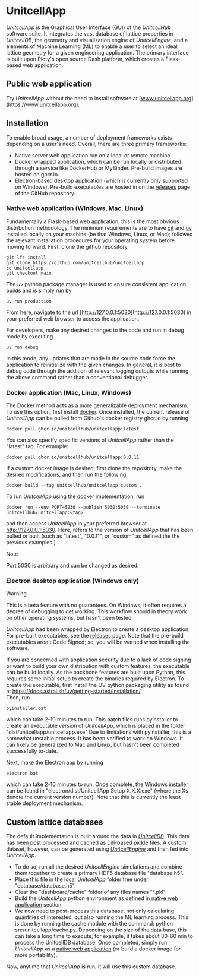 # UnitcellApp

*UnitcellApp* is the Graphical User Interface (GUI) of the *UnitcellHub* software suite.
It integrates the vast database of lattice properties in *UnitcellDB*, the geometry and visualization engine of *UnitcellEngine*, and a elements of Machine Learning (ML) to enable a user to select an ideal lattice geometry for a given engineering application.
The primary interface is built upon Ploty's open source Dash platform, which creates a Flask-based web application.

## Public web application
Try *UnitcellApp* without the need to install software at [www.unitcellapp.org](https://www.unitcellapp.org). 

## Installation
To enable broad usage, a number of deployment frameworks exists depending on a user's need.
Overall, there are three primary frameworks:

- Native server web application run on a local or remote machine
- Docker wrapped application, which can be run locally or distributed through a service like DockerHub or MyBinder. Pre-build images are hosted on ghcr.io.
- Electron-based desktop application (which is currently only supported on Windows). Pre-build executables are hosted in on the [releases](https://github.com/unitcellhub/unitcellapp/releases) page of the GitHub repository.

<a id="native"></a>
### Native web application (Windows, Mac, Linux)

Fundamentally a Flask-based web application, this is the most obvious distribution methodology.
The minimum requirements are to have [git](https://git-scm.com/) and [uv](https://docs.astral.sh/uv/) installed locally on your machine (be that Windows, Linux, or Mac); followed the relevant installation procedures for your operating system before moving forward.
First, clone the github repository

```
git lfs install
git clone https://github.com/unitcellhub/unitcellapp
cd unitcellapp
git checkout main
```

The *uv* python package manager is used to ensure consistent application builds and is simply run by 

```
uv run production
```

From here, navigate to the url [http://127.0.0.1:5030](http://127.0.0.1:5030) in your preferred web browser to access the application.

For developers, make any desired changes to the code and run in debug mode by executing

```
uv run debug
```

In this mode, any updates that are made in the source code force the application to reinitialize with the given changes.
In general, it is best to debug code through the addition of relevant logging outputs while running the above command rather than a conventional debugger.


### Docker application (Mac, Linux, Windows)

The Docker method acts as a more generalizable deployment mechanism.
To use this option, first install [docker](https://www.docker.com/).
Once installed, the current release of *UnitcellApp* can be pulled from Github's docker registry ghcr.io by running

```
docker pull ghcr.io/unitcellhub/unitcellapp:latest
```

You can also specify specific versions of *UnitcellApp* rather than the "latest" tag. For example:

```
docker pull ghcr.io/unitcellhub/unitcellapp:0.0.11
```

If a custom docker image is desired, first clone the repository, make the desired modifications, and then run the following

```
docker build --tag unitcellhub/unitcellapp:custom .
```

To run *UnitcellApp* using the docker implementation, run

```
docker run --env PORT=5030 --publish 5030:5030 --terminate unitcellhub/unitcellapp:<tag>
```
and then access *UnitcellApp* in your preferred browser at http://127.0.0.1:5030.
Here, <tag> refers to the version of *UnitcellApp* that has been pulled or built (such as "latest", "0.0.11", or "custom" as defined the the previous examples.)

> [!NOTE]
> Port 5030 is arbitrary and can be changed as desired.

### Electron desktop application (Windows only)

> [!WARNING]
> This is a beta feature with no guarantees.
> On Windows, it often requires a degree of debugging to get working.
> This workflow should in theory work on other operating systems, but hasn't been tested.

*UnitcellApp* had been wrapped by Electron to create a desktop application.
For pre-built executables, see the [releases](https://github.com/unitcellhub/unitcellapp/releases) page.
Note that the pre-build executables aren't Code Signed; so, you will be warned when installing the software.

If you are concerned with application security due to a lack of code signing or want to build your own distribution with custom features, the executable can be build locally.
As the backbone features are built upon Python, this requires some initial setup to create the binaries required by Electron.
To create the executable, first install the UV python packaging utility as found at https://docs.astral.sh/uv/getting-started/installation/.  
Then, run

```
pyinstaller.bat
```

which can take 2-10 minutes to run.
This batch files runs pyinstaller to create an executable version of *UnitcellApp*, which is placed in the folder "dist/unitcellapp/unitcellapp.exe" 
Due to limitations with pyinstaller, this is a somewhat unstable process.
It has been verified to work on Windows.
It can likely be generalized to Mac and Linux, but hasn't been completed successfully to-date.

Next, make the Electron app by running

```
electron.bat
```

which can take 2-10 minutes to run.
Once complete, the Windows installer can be found in "electron/dist/UnitcellApp Setup X.X.X.exe" (where the Xs denote the current version number).
Note that this is currently the least stable deployment mechanism.

## Custom lattice databases

The default implementation is built around the data in [*UnitcellDB*](https://github.com/unitcellhub/unitcelldb).
This data has been post processed and cached as [Dill](https://github.com/uqfoundation/dill)-based pickle files.
A custom dataset, however, can be generated using [*UnitcellEngine*](https://github.com/unitcellhub/unitcellengine) and then fed into *UnitcellApp*.
- To do so, run all the desired *UnitcellEngine* simulations and combine them together to create a primary HDF5 database file "database.h5".
- Place this file in the local *UnitcellApp* folder tree under "database/database.h5".
- Clear the "dashboard/cache" folder of any files names "*.pkl".
- Build the *UnitcellApp* python environment as defined in [native web application](#native) section.
- We now need to post-process this database, not only calculating quantities of interested, but also running the ML learning process. This is done by running the cache module with the command: python src/unitcellapp/cache.py. Depending on the size of the data base, this can take a long time to execute; for example, it takes about 30-60 min to process the UnitcellDB database. Once completed, simply run *UnitcellApp* as a [native web application](#native) (or build a docker image for more portability).


Now, anytime that *UnitcellApp* is run, it will use this custom database.

